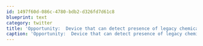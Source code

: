 ```yaml
---
id: 1497f60d-086c-4780-bdb2-d326fd7d61c8
blueprint: text
category: twitter
title: 'Opportunity:  Device that can detect presence of legacy chemicals in H2O in under 6 days. #MillCreek'
caption: 'Opportunity:  Device that can detect presence of legacy chemicals in H2O in under 6 days. <span class="hashtag hashtag_local">#<a href="http://tweettemp.darylchymko.ca/?tag=millcreek">MillCreek</a>'
---
```

